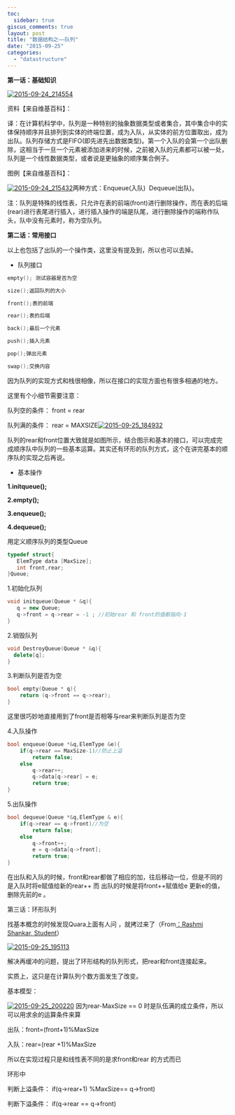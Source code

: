 ```yaml
---
toc:
  sidebar: true
giscus_comments: true
layout: post
title: "数据结构之——队列"
date: "2015-09-25"
categories: 
  - "datastructure"
---
```


 **第一话：基础知识**

[![2015-09-24_214554](https://zhengliangliang.files.wordpress.com/2015/09/2015-09-24_214554.png)](https://zhengliangliang.files.wordpress.com/2015/09/2015-09-24_214554.png)

资料【来自维基百科】：

译：在计算机科学中，队列是一种特别的抽象数据类型或者集合，其中集合中的实体保持顺序并且排列到实体的终端位置，成为入队，从实体的前方位置取出，成为出队。队列存储方式是FIFO(即先进先出数据类型)。第一个入队的会第一个出队删除，这相当于一旦一个元素被添加进来的时候，之前被入队的元素都可以被一处，队列是一个线性数据类型，或者说是更抽象的顺序集合例子。

图例【来自维基百科】：

[![2015-09-24_215432](https://zhengliangliang.files.wordpress.com/2015/09/2015-09-24_215432.png)](https://zhengliangliang.files.wordpress.com/2015/09/2015-09-24_215432.png)两种方式：Enqueue(入队)  Dequeue(出队)。

注：队列是特殊的线性表，只允许在表的前端(front)进行删除操作，而在表的后端(rear)进行表尾进行插入，进行插入操作的端是队尾，进行删除操作的端称作队头，队中没有元素时，称为空队列。

 **第二话：常用接口**

以上也包括了出队的一个操作类，这里没有提及到，所以也可以去掉。

- 队列接口

```c++
empty(); 测试容器是否为空

size();返回队列的大小

front();表的前端

rear();表的后端

back();最后一个元素

push();插入元素

pop();弹出元素

swap();交换内容
```

因为队列的实现方式和栈很相像，所以在接口的实现方面也有很多相通的地方。

这里有个小细节需要注意：

队列空的条件： front = rear

队列满的条件： rear = MAXSIZE[![2015-09-25_184932](https://zhengliangliang.files.wordpress.com/2015/09/2015-09-25_184932.png)](https://zhengliangliang.files.wordpress.com/2015/09/2015-09-25_184932.png)

队列的rear和front位置大致就是如图所示，结合图示和基本的接口，可以完成完成顺序队中队列的一些基本运算。其实还有环形的队列方式，这个在讲完基本的顺序队的实现之后再说。

- 基本操作

 **1.initqueue();**

 **2.empty();**

 **3.enqueue();**

 **4.dequeue();**

用定义顺序队列的类型Queue

```c++
typedef struct{
   ElemType data [MaxSize];
   int front,rear;
}Queue;
```

1.初始化队列

```c++
void initqueue(Queue * &q){
   q = new Queue;
   q->front = q->rear = -1 ; //初始rear 和 front的值都指向-1
}
```

2.销毁队列
```c++
void DestroyQueue(Queue * &q){
  delete[q];
}
```

3.判断队列是否为空

```c++
bool empty(Queue * q){
    return (q->front == q->rear);
}
```
这里很巧妙地直接用到了front是否相等与rear来判断队列是否为空

4.入队操作
```c++
bool enqueue(Queue *&q,ElemType &e){
    if(q->rear == MaxSize-1)//防止上溢
    	return false;
    else
        q->rear++;
        q->data[q->rear] = e;
        return true;
}
```

5.出队操作

```c++
bool dequeue(Queue *&q,ElemType & e){
    if(q->rear == q->front)//为空
    	return false;
    else
        q->front++;
        e = q->data[q->front];
        return true;
}
```
在出队和入队的时候，front和rear都做了相应的加，往后移动一位，但是不同的是入队时将e赋值给新的rear++ 而 出队的时候是将front++赋值给e 更新e的值，删除先前的e 。

第三话：环形队列

找基本概念的时候发现Quara上面有人问 ，就拷过来了（From[：Rashmi Shankar, Student](https://www.quora.com/What-is-a-circular-queue)）

[![2015-09-25_195113](https://zhengliangliang.files.wordpress.com/2015/09/2015-09-25_195113.png)](https://zhengliangliang.files.wordpress.com/2015/09/2015-09-25_195113.png)

解决再缓冲的问题，提出了环形结构的队列形式，把rear和front连接起来。

实质上，这只是在计算队列个数方面发生了改变。

基本模型：

[![2015-09-25_200220](https://zhengliangliang.files.wordpress.com/2015/09/2015-09-25_200220.png)](https://zhengliangliang.files.wordpress.com/2015/09/2015-09-25_200220.png) 因为rear-MaxSize == 0 时是队伍满的成立条件，所以可以用求余的运算条件来算

出队：front=(front+1)%MaxSize

入队：rear=(rear +1)%MaxSize

所以在实现过程只是和线性表不同的是求front和rear 的方式而已

环形中

 判断上溢条件： if(q->rear+1) %MaxSize== q->front)

判断下溢条件： if(q->rear == q->front)


